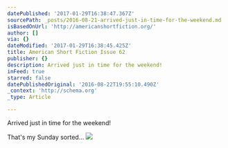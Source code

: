 ```yaml
---
datePublished: '2017-01-29T16:38:47.367Z'
sourcePath: _posts/2016-08-21-arrived-just-in-time-for-the-weekend.md
isBasedOnUrl: 'http://americanshortfiction.org/'
author: []
via: {}
dateModified: '2017-01-29T16:38:45.425Z'
title: American Short Fiction Issue 62
publisher: {}
description: Arrived just in time for the weekend!
inFeed: true
starred: false
datePublishedOriginal: '2016-08-22T19:55:10.490Z'
_context: 'http://schema.org'
_type: Article

---
```

Arrived just in time for the weekend!

That's my Sunday sorted...
![](https://the-grid-user-content.s3-us-west-2.amazonaws.com/c728cfeb-aa5c-4ad4-81b3-092ee94770f8.png)